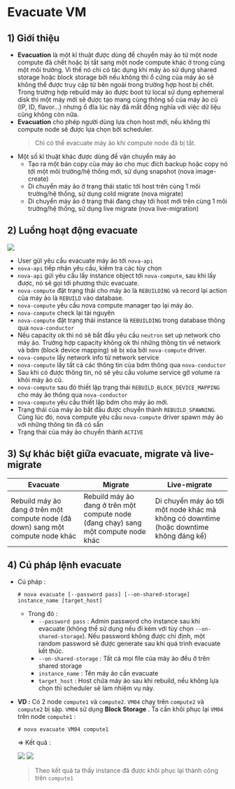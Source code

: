 # Evacuate VM
## **1) Giới thiệu**
- **Evacuation** là một kĩ thuật được dùng để chuyển máy ảo từ một node compute đã chết hoặc bị tắt sang một node compute khác ở trong cùng một môi trường. Vì thế nó chỉ có tác dụng khi máy ảo sử dụng shared storage hoặc block storage bởi nếu không thì ổ cứng của máy ảo sẽ không thể được truy cập từ bên ngoài trong trường hợp host bị chết. Trong trường hợp rebuild máy ảo được boot từ local sử dụng ephemeral disk thì một máy mới sẽ được tạo mang cùng thông số của máy ảo cũ (IP, ID, flavor...) nhưng ổ đĩa lúc này đã mất đồng nghĩa với việc dữ liệu cũng không còn nữa.
- **Evacuation** cho phép người dùng lựa chọn host mới, nếu không thì compute node sẽ được lựa chọn bởi scheduler.
    > Chỉ có thể evacuate máy ảo khi compute node đã bị tắt.
- Một số kĩ thuật khác được dùng để vận chuyển máy ảo
    - Tạo ra một bản copy của máy ảo cho mục đích backup hoặc copy nó tới một môi trường/hệ thống mới, sử dụng snapshot (nova image-create)
    - Di chuyển máy ảo ở trạng thái static tới host trên cùng 1 môi trường/hệ thống, sử dụng cold migrate (nova migrate)
    - Di chuyển máy ảo ở trạng thái đang chạy tới host mới trên cùng 1 môi trường/hệ thống, sử dụng live migrate (nova live-migration)
## **2) Luồng hoạt động evacuate**
<img src=https://i.imgur.com/JVKIGWX.png>

- User gửi yêu cầu evacuate máy ảo tới `nova-api`
- `nova-api` tiếp nhận yêu cầu, kiểm tra các tùy chọn
- `nova-api` gửi yêu cầu lấy instance object tới `nova-compute`, sau khi lấy được, nó sẽ gọi tới phương thức evacuate.
- `nova-compute` đặt trạng thái cho máy ảo là `REBUILDING` và record lại action của máy ảo là `REBUILD` vào database.
- `nova-compute` yêu cầu nova compute manager tạo lại máy ảo.
- `nova-compute` check lại tài nguyên
- `nova-compute` đặt trạng thái instance là `REBUILDING` trong database thông qua `nova-conductor`
- Nếu capacity ok thì nó sẽ bắt đầu yêu cầu `neutron` set up network cho máy ảo. Trường hợp capacity không ok thì những thông tin về network và bdm (block device mapping) sẽ bị xóa bởi `nova-compute` driver.
- `nova-compute` lấy network info từ network service
- `nova-compute` lấy tất cả các thông tin của bdm thông qua `nova-conductor`
- Sau khi có được thông tin, nó sẽ yêu cầu volume service gỡ volume ra khỏi máy ảo cũ.
- `nova-compute` sau đó thiết lập trạng thái `REBUILD_BLOCK_DEVICE_MAPPING` cho máy ảo thông qua `nova-conductor`
- `nova-compute` yêu cầu thiết lập bdm cho máy ảo mới.
- Trạng thái của máy ảo bắt đầu được chuyển thành `REBUILD_SPAWNING`.
Cùng lúc đó, nova compute yêu cầu `nova-compute` driver spawn máy ảo với những thông tin đã có sẵn
- Trạng thái của máy ảo chuyển thành `ACTIVE`
## **3) Sự khác biệt giữa evacuate, migrate và live-migrate**

| Evacuate | Migrate | Live-migrate |
|----------|---------|--------------|
| Rebuild máy ảo đang ở trên một compute node (đã down) sang một compute node khác | Rebuild máy ảo đang ở trên một compute node (đang chạy) sang một compute node khác | Di chuyển máy ảo tới một node khác mà không có downtime (hoặc downtime không đáng kể) |

## **4) Cú pháp lệnh evacuate**
- Cú pháp :
    ```
    # nova evacuate [--password pass] [--on-shared-storage] instance_name [target_host]
    ```
    - Trong đó :
        - `--password pass` : Admin password cho instance sau khi evacuate (không thể sử dụng nếu đi kèm với tùy chọn `--on-shared-storage`). Nếu password không được chỉ định, một random password sẽ được generate sau khi quá trình evacuate kết thúc.
        - `--on-shared-storage` : Tất cả mọi file của máy ảo đều ở trên shared storage
        - `instance_name` : Tên máy ảo cần evacuate
        - `target_host` : Host chứa máy ảo sau khi rebuild, nếu không lựa chọn thì scheduler sẽ làm nhiệm vụ này.
- **VD :** Có 2 node `compute1` và `compute2`. `VM04` chạy trên `compute2` và `compute2` bị sập. `VM04` sử dụng **Block Storage** . Ta cần khôi phục lại `VM04` trên node `compute1` :
    ```
    # nova evacuate VM04 compute1
    ```
    => Kết quả :

    <img src=https://i.imgur.com/P8ERr5d.png>

    <img src=https://i.imgur.com/FQmuye8.png>

    > Theo kết quả ta thấy instance đã được khôi phục lại thành công trên `compute1`